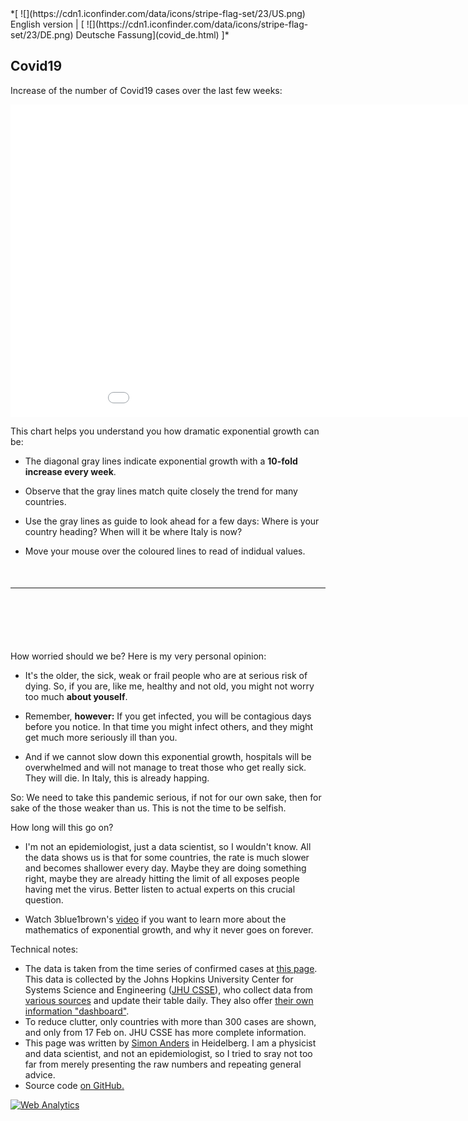 <div style="max-width:850px">
*[ ![](https://cdn1.iconfinder.com/data/icons/stripe-flag-set/23/US.png) English version | [ ![](https://cdn1.iconfinder.com/data/icons/stripe-flag-set/23/DE.png) Deutsche Fassung](covid_de.html) ]*

## Covid19

Increase of the number of Covid19 cases over the last few weeks:

<iframe src="covid_plotly.html" width=1000 height=500 style="border:none;padding:none"></iframe>

This chart helps you understand you how dramatic exponential growth can be:

- The diagonal gray lines indicate exponential growth with a **10-fold increase every week**.
- Observe that the gray lines match quite closely the trend for many countries.
- Use the gray lines as guide to look ahead for a few days: Where is your country heading? When will it be where Italy is now?


- Move your mouse over the coloured lines to read of indidual values.

<p style="margin-bottom:50px;"></p>

---

<p style="margin-bottom:100px;"></p>

How worried should we be? Here is my very personal opinion:

- It's the older, the sick, weak or frail people who are at serious risk of dying. So, if you are, like me, healthy and not old, you might not worry too much **about youself**. 

- Remember, **however:** If you get infected, you will be contagious days before you notice. In that time you might infect others, and they might get much more seriously ill than you.

- And if we cannot slow down this exponential growth, hospitals will be overwhelmed and  will not manage to treat those who get really sick. They will die. In Italy, this is already happing.

So: We need to take this pandemic serious, if not for our own sake, then for sake of the those weaker than us. This is not the time to be selfish.

How long will this go on?

- I'm not an epidemiologist, just a data scientist, so I wouldn't know. All the data shows us is that for some countries, the rate is much slower and becomes shallower every day. Maybe they are doing something right, maybe they are already hitting the limit of all exposes people having met the virus. Better listen to actual experts on this crucial question.

- Watch 3blue1brown's [video](https://www.youtube.com/watch?v=Kas0tIxDvrg]) if you want to learn more about the mathematics of exponential growth, and why it never goes on forever.

Technical notes:

- The data is taken from the time series of confirmed cases at [this page](https://github.com/CSSEGISandData/COVID-19/tree/master/csse_covid_19_data/csse_covid_19_time_series). This data is collected by the Johns Hopkins University Center for Systems Science and Engineering ([JHU CSSE](https://systems.jhu.edu/)), who collect data from [various sources](https://github.com/CSSEGISandData/COVID-19) and update their table daily. They also offer [their own information "dashboard"](https://systems.jhu.edu/research/public-health/ncov/).
- To reduce clutter, only countries with more than 300 cases are shown, and only from 17 Feb on. JHU CSSE has more complete information.
- This page was written by <a href="https://twitter.com/s_anders_m">Simon Anders</a> in Heidelberg. I am a physicist and data scientist, and not an epidemiologist, so I tried to sray not too far from merely presenting the raw numbers and repeating general advice.
- Source code <a href="https://github.com/simon-anders/covid_trend">on GitHub.

</div>

<!-- Default Statcounter code for papagei
http://www.papagei.zmbh.uni-heidelberg.de -->
<script type="text/javascript">
var sc_project=12217842; 
var sc_invisible=1; 
var sc_security="e8a77c88"; 
</script>
<script type="text/javascript"
src="https://www.statcounter.com/counter/counter.js"
async></script>
<noscript><div class="statcounter"><a title="Web Analytics"
href="https://statcounter.com/" target="_blank"><img
class="statcounter"
src="https://c.statcounter.com/12217842/0/e8a77c88/1/"
alt="Web Analytics"></a></div></noscript>
<!-- End of Statcounter Code -->